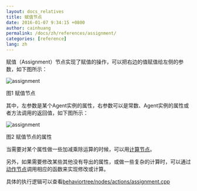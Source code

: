 ```yaml
---
layout: docs_relatives
title: 赋值节点 
date: 2016-01-07 9:34:15 +0800
author: cainhuang
permalink: /docs/zh/references/assignment/
categories: [reference]
lang: zh
---
```

 
赋值（Assignment）节点实现了赋值的操作，可以把右边的值赋值给左侧的参数，如下图所示：

![assignment]({{site.url}}{{site.baseurl}}/img/references/assignment.png)

图1 赋值节点

其中，左参数是某个Agent实例的属性，右参数可以是常数、Agent实例的属性或者方法调用的返回值，如下图所示：

![assignment]({{site.url}}{{site.baseurl}}/img/references/assignment_prop.png)

图2 赋值节点的属性

当需要对某个属性做一些加减乘除运算的时候，可以用[计算节点]({{site.url}}{{site.baseurl}}/docs/zh/references/compute/)。

另外，如果需要修改某些其他没有导出的属性，或做一些复杂的计算时，可以通过[动作节点]({{site.url}}{{site.baseurl}}/docs/zh/references/action/)调用相应的函数来实现修改或计算。

具体的执行逻辑可以查看[behaviortree/nodes/actions/assignment.cpp]({{site.repository}}/blob/master/src/behaviortree/nodes/actions/assignment.cpp)
